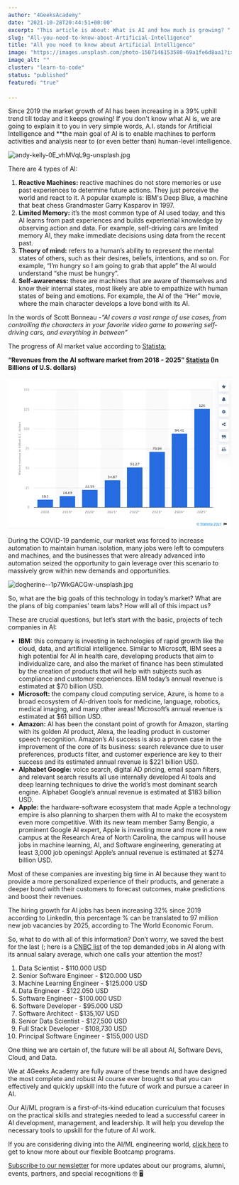 ```yaml
---
author: "4GeeksAcademy"
date: "2021-10-28T20:44:51+00:00"
excerpt: "This article is about: What is AI and how much is growing? "
slug: "All-you-need-to-know-about-Artificial-Intelligence"
title: "All you need to know about Artificial Intelligence"
image: "https://images.unsplash.com/photo-1507146153580-69a1fe6d8aa1?ixid=MnwxMjA3fDB8MHxwaG90by1wYWdlfHx8fGVufDB8fHx8&ixlib=rb-1.2.1&auto=format&fit=crop&w=870&q=80"
image_alt: ""
cluster: "learn-to-code"
status: "published"
featured: "true"

---
```


Since 2019 the market growth of AI has been increasing in a 39% uphill trend till today and it keeps growing! If you don't know what AI is, we are going to explain it to you in very simple words, A.I. stands for Artificial Intelligence and **the main goal of AI is to enable machines to perform activities and analysis near to (or even better than) human-level intelligence.

![andy-kelly-0E_vhMVqL9g-unsplash.jpg](https://images.unsplash.com/photo-1626410730192-13fc5041ff15?ixid=MnwxMjA3fDB8MHxwaG90by1wYWdlfHx8fGVufDB8fHx8&ixlib=rb-1.2.1&auto=format&fit=crop&w=871&q=80)

There are 4 types of AI:

1. **Reactive Machines:** reactive machines do not store memories or use past experiences to determine future actions. They just perceive the world and react to it. A popular example is: IBM's Deep Blue, a machine that beat chess Grandmaster Garry Kasparov in 1997.
2. **Limited Memory:** it’s the most common type of AI used today, and this AI learns from past experiences and builds experiential knowledge by observing action and data. For example, self-driving cars are limited memory AI, they make immediate decisions using data from the recent past.
3. **Theory of mind:** refers to a human’s ability to represent the mental states of others, such as their desires, beliefs, intentions, and so on. For example, “I’m hungry so I am going to grab that apple” the AI would understand “she must be hungry”.
4. **Self-awareness:** these are machines that are aware of themselves and know their internal states, most likely are able to empathize with human states of being and emotions. For example, the AI of the “Her” movie, where the main character develops a love bond with its AI.

In the words of Scott Bonneau -*“AI covers a vast range of use cases, from controlling the characters in your favorite video game to powering self-driving cars, and everything in between”*

The progress of AI market value according to [Statista:](https://www.statista.com/statistics/607716/worldwide-artificial-intelligence-market-revenues/)

**“Revenues from the AI software market from 2018 - 2025” [Statista](https://www.statista.com/statistics/607716/worldwide-artificial-intelligence-market-revenues/) (In Billions of U.S. dollars)**

![statista.png](../../../static/images/blog/statista.png)

During the COVID-19 pandemic, our market was forced to increase automation to maintain human isolation, many jobs were left to computers and machines, and the businesses that were already advanced into automation seized the opportunity to gain leverage over this scenario to massively grow within new demands and opportunities.

![dogherine--1p7WkGACGw-unsplash.jpg](https://images.unsplash.com/photo-1622131113389-d59fe0bcd995?ixid=MnwxMjA3fDB8MHxwaG90by1wYWdlfHx8fGVufDB8fHx8&ixlib=rb-1.2.1&auto=format&fit=crop&w=1033&q=80) 

So, what are the big goals of this technology in today’s market? What are the plans of big companies' team labs? How will all of this impact us?

These are crucial questions, but let’s start with the basic, projects of tech companies in AI:

- **IBM:** this company is investing in technologies of rapid growth like the cloud, data, and artificial intelligence. Similar to Microsoft, IBM sees a high potential for AI in health care, developing products that aim to individualize care, and also the market of finance has been stimulated by the creation of products that will help with subjects such as compliance and customer experiences. IBM today’s annual revenue is estimated at $70 billion USD.
- **Microsoft:** the company cloud computing service, Azure, is home to a broad ecosystem of AI-driven tools for medicine, language, robotics, medical imaging, and many other areas! Microsoft’s annual revenue is estimated at $61 billion USD.
- **Amazon:** AI has been the constant point of growth for Amazon, starting with its golden AI product, Alexa, the leading product in customer speech recognition. Amazon’s AI success is also a proven case in the improvement of the core of its business: search relevance due to user preferences, products filter, and customer experience are key to their success and its estimated annual revenue is $221 billion USD.
- **Alphabet Google:** voice search, digital AD pricing, email spam filters, and relevant search results all use internally developed AI tools and deep learning techniques to drive the world’s most dominant search engine. Alphabet Google’s annual revenue is estimated at $183 billion USD.
- **Apple:** the hardware-software ecosystem that made Apple a technology empire is also planning to sharpen them with AI to make the ecosystem even more competitive. With its new team member Samy Bengio, a prominent Google AI expert, Apple is investing more and more in a new campus at the Research Area of North Carolina, the campus will house jobs in machine learning, AI, and Software engineering, generating at least 3,000 job openings! Apple’s annual revenue is estimated at $274 billion USD.

Most of these companies are investing big time in AI because they want to provide a more personalized experience of their products, and generate a deeper bond with their customers to forecast outcomes, make predictions and boost their revenues.

The hiring growth for AI jobs has been increasing 32% since 2019 according to LinkedIn, this percentage % can be translated to 97 million new job vacancies by 2025, according to The World Economic Forum.

So, what to do with all of this information? Don’t worry, we saved the best for the last (; here is a [CNBC list](https://www.cnbc.com/2021/06/01/10-of-the-most-in-demand-ai-jobs-that-pay-at-least-95000.html) of the top demanded jobs in AI along with its annual salary average, which one calls your attention the most?

1. Data Scientist - $110.000 USD
2. Senior Software Engineer - $120.000 USD
3. Machine Learning Engineer - $125.000 USD
4. Data Engineer - $122.050 USD
5. Software Engineer - $100.000 USD
6. Software Developer - $95.000 USD
7. Software Architect - $135,107 USD
8. Senior Data Scientist - $127,500 USD
9. Full Stack Developer - $108,730 USD
10. Principal Software Engineer - $155,000 USD

One thing we are certain of, the future will be all about AI, Software Devs, Cloud, and Data.

We at 4Geeks Academy are fully aware of these trends and have designed the most complete and robust AI course ever brought so that you can effectively and quickly upskill into the future of work and pursue a career in AI.

Our AI/ML program is a first-of-its-kind education curriculum that focuses on the practical skills and strategies needed to lead a successful career in AI development, management, and leadership. It will help you develop the necessary tools to upskill for the future of AI work.

If you are considering diving into the AI/ML engineering world, [click here](https://4geeksacademy.com/) to get to know more about our flexible Bootcamp programs.

[Subscribe to our newsletter](https://4geeksacademy.com/) for more updates about our programs, alumni, events, partners, and special recognitions 🤓 🖥